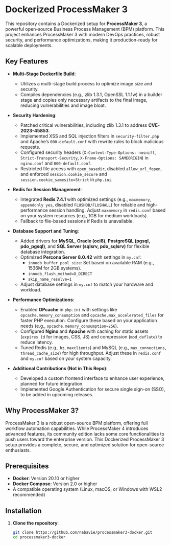 # Dockerized ProcessMaker 3

This repository contains a Dockerized setup for **ProcessMaker 3**, a powerful open-source Business Process Management (BPM) platform. This project enhances ProcessMaker 3 with modern DevOps practices, robust security, and performance optimizations, making it production-ready for scalable deployments.

## Key Features

- **Multi-Stage Dockerfile Build**:
  - Utilizes a multi-stage build process to optimize image size and security.
  - Compiles dependencies (e.g., zlib 1.3.1, OpenSSL 1.1.1w) in a builder stage and copies only necessary artifacts to the final image, reducing vulnerabilities and image bloat.

- **Security Hardening**:
  - Patched critical vulnerabilities, including zlib 1.3.1 to address **CVE-2023-45853**.
  - Implemented XSS and SQL injection filters in `security-filter.php` and Apache’s `000-default.conf` with rewrite rules to block malicious requests.
  - Configured security headers (`X-Content-Type-Options: nosniff`, `Strict-Transport-Security`, `X-Frame-Options: SAMEORIGIN`) in `nginx.conf` and `000-default.conf`.
  - Restricted file access with `open_basedir`, disabled `allow_url_fopen`, and enforced `session.cookie_secure` and `session.cookie_samesite=Strict` in `php.ini`.

- **Redis for Session Management**:
  - Integrated **Redis 7.4.1** with optimized settings (e.g., `maxmemory`, `appendonly yes`, disabled `FLUSHDB/FLUSHALL`) for reliable and high-performance session handling. Adjust `maxmemory` in `redis.conf` based on your system resources (e.g., 1GB for medium workloads).
  - Fallback to file-based sessions if Redis is unavailable.

- **Database Support and Tuning**:
  - Added drivers for **MySQL**, **Oracle (oci8)**, **PostgreSQL (pgsql, pdo_pgsql)**, and **SQL Server (sqlsrv, pdo_sqlsrv)** for flexible database integration.
  - Optimized **Percona Server 8.0.42** with settings in `my.cnf`:
    - `innodb_buffer_pool_size`: Set based on available RAM (e.g., 1536M for 2GB systems).
    - `innodb_flush_method=O_DIRECT`
    - `skip_name_resolve=1`
  - Adjust database settings in `my.cnf` to match your hardware and workload.

- **Performance Optimizations**:
  - Enabled **OPcache** in `php.ini` with settings like `opcache.memory_consumption` and `opcache.max_accelerated_files` for faster PHP execution. Configure these based on your application needs (e.g., `opcache.memory_consumption=256`).
  - Configured **Nginx** and **Apache** with caching for static assets (`expires 1d` for images, CSS, JS) and compression (`mod_deflate`) to reduce latency.
  - Tuned Redis (e.g., `hz`, `maxclients`) and MySQL (e.g., `max_connections`, `thread_cache_size`) for high throughput. Adjust these in `redis.conf` and `my.cnf` based on your system capacity.

- **Additional Contributions (Not in This Repo)**:
  - Developed a custom frontend interface to enhance user experience, planned for future integration.
  - Implemented Google Authentication for secure single sign-on (SSO), to be added in upcoming releases.

## Why ProcessMaker 3?

ProcessMaker 3 is a robust open-source BPM platform, offering full workflow automation capabilities. While ProcessMaker 4 introduces advanced features, its community edition lacks some core functionalities to push users toward the enterprise version. This Dockerized ProcessMaker 3 setup provides a complete, secure, and optimized solution for open-source enthusiasts.

## Prerequisites

- **Docker**: Version 20.10 or higher
- **Docker Compose**: Version 2.0 or higher
- A compatible operating system (Linux, macOS, or Windows with WSL2 recommended)

## Installation

1. **Clone the repository**:
   ```bash
   git clone https://github.com/nabavie/processmaker3-docker.git
   cd processmaker3-docker